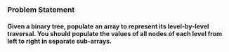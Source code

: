### Problem Statement
#### Given a binary tree, populate an array to represent its level-by-level traversal. You should populate the values of all nodes of each level from left to right in separate sub-arrays.
